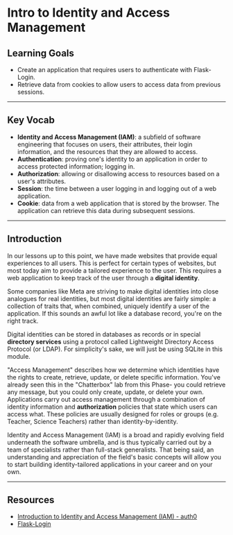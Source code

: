 # Intro to Identity and Access Management

## Learning Goals

- Create an application that requires users to authenticate with Flask-Login.
- Retrieve data from cookies to allow users to access data from previous
  sessions.

***

## Key Vocab

- **Identity and Access Management (IAM)**: a subfield of software engineering that
  focuses on users, their attributes, their login information, and the resources
  that they are allowed to access.
- **Authentication**: proving one's identity to an application in order to
  access protected information; logging in.
- **Authorization**: allowing or disallowing access to resources based on a
  user's attributes.
- **Session**: the time between a user logging in and logging out of a web
  application.
- **Cookie**: data from a web application that is stored by the browser. The
  application can retrieve this data during subsequent sessions.

***

## Introduction

In our lessons up to this point, we have made websites that provide equal
experiences to all users. This is perfect for certain types of websites, but
most today aim to provide a tailored experience to the user. This requires
a web application to keep track of the user through a **digital identity**.

Some companies like Meta are striving to make digital identities into close
analogues for real identities, but most digital identities are fairly simple:
a collection of traits that, when combined, uniquely identify a user of the
application. If this sounds an awful lot like a database record, you're on
the right track.

Digital identities can be stored in databases as records or in special
**directory services** using a protocol called Lightweight Directory
Access Protocol (or LDAP). For simplicity's sake, we will just be using SQLite
in this module.

"Access Management" describes how we determine which identities have the rights
to create, retrieve, update, or delete specific information. You've already seen
this in the "Chatterbox" lab from this Phase- you could retrieve any message,
but you could only create, update, or delete your own. Applications carry out
access management through a combination of identity information and
**authorization** policies that state which users can access what. These
policies are usually designed for roles or groups (e.g. Teacher, Science
Teachers) rather than identity-by-identity.

Identity and Access Management (IAM) is a broad and rapidly evolving field
underneath the software umbrella, and is thus typically carried out by a team of
specialists rather than full-stack generalists. That being said, an
understanding and appreciation of the field's basic concepts will allow you to
start building identity-tailored applications in your career and on your own.

***

## Resources

- [Introduction to Identity and Access Management (IAM) - auth0](https://auth0.com/docs/get-started/identity-fundamentals/identity-and-access-management)
- [Flask-Login](https://flask-login.readthedocs.io/en/latest/)
